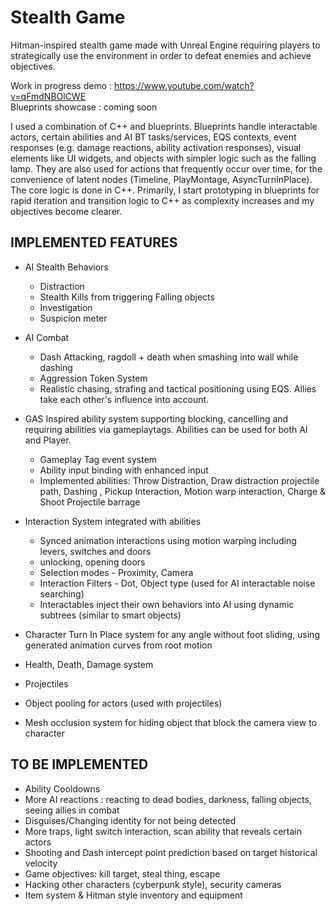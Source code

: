 # Stealth Game 
Hitman-inspired stealth game made with Unreal Engine requiring players to strategically use the environment in order to defeat enemies and achieve objectives.

Work in progress demo : https://www.youtube.com/watch?v=qFmdNBOlCWE   
Blueprints showcase : coming soon   

I used a combination of C++ and blueprints. Blueprints handle interactable actors, certain abilities and AI BT tasks/services, EQS contexts, event responses (e.g. damage reactions, ability activation responses), visual elements like UI widgets, and objects with simpler logic such as the falling lamp. They are also used for actions that frequently occur over time, for the convenience of latent nodes (Timeline, PlayMontage, AsyncTurnInPlace). The core logic is done in C++. Primarily, I start prototyping in blueprints for rapid iteration and transition logic to C++ as complexity increases and my objectives become clearer.
## IMPLEMENTED FEATURES

- AI Stealth Behaviors
  - Distraction
  - Stealth Kills from triggering Falling objects
  - Investigation
  - Suspicion meter
 
- AI Combat
  - Dash Attacking, ragdoll + death when smashing into wall while dashing
  - Aggression Token System
  - Realistic chasing, strafing and tactical positioning using EQS. Allies take each other's influence into account.

- GAS Inspired ability system supporting blocking, cancelling and requiring abilities via gameplaytags. Abilities can be used for both AI and Player.
  - Gameplay Tag event system
  - Ability input binding with enhanced input
  - Implemented abilities: Throw Distraction, Draw distraction projectile path, Dashing , Pickup Interaction, Motion warp interaction, Charge & Shoot Projectile barrage
 
- Interaction System integrated with abilities
  - Synced animation interactions using motion warping including levers, switches and doors
  - unlocking, opening doors
  - Selection modes - Proximity, Camera
  - Interaction Filters - Dot, Object type (used for AI interactable noise searching)
  - Interactables inject their own behaviors into AI using dynamic subtrees (similar to smart objects)

- Character Turn In Place system for any angle without foot sliding, using generated animation curves from root motion
- Health, Death, Damage system
- Projectiles
- Object pooling for actors (used with projectiles)
- Mesh occlusion system for hiding object that block the camera view to character

## TO BE IMPLEMENTED

- Ability Cooldowns
- More AI reactions : reacting to dead bodies, darkness, falling objects, seeing allies in combat
- Disguises/Changing identity for not being detected
- More traps, light switch interaction, scan ability that reveals certain actors
- Shooting and Dash intercept point prediction based on target historical velocity
- Game objectives: kill target, steal thing, escape
- Hacking other characters (cyberpunk style), security cameras
- Item system & Hitman style inventory and equipment
